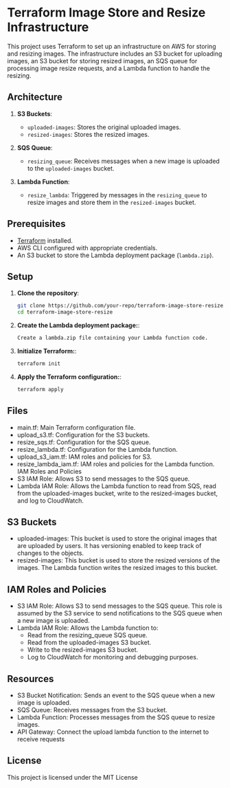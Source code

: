 # Terraform Image Store and Resize Infrastructure

This project uses Terraform to set up an infrastructure on AWS for storing and resizing images. The infrastructure includes an S3 bucket for uploading images, an S3 bucket for storing resized images, an SQS queue for processing image resize requests, and a Lambda function to handle the resizing.

## Architecture

1. **S3 Buckets**:
   - `uploaded-images`: Stores the original uploaded images.
   - `resized-images`: Stores the resized images.

2. **SQS Queue**:
   - `resizing_queue`: Receives messages when a new image is uploaded to the `uploaded-images` bucket.

3. **Lambda Function**:
   - `resize_lambda`: Triggered by messages in the `resizing_queue` to resize images and store them in the `resized-images` bucket.

## Prerequisites

- [Terraform](https://www.terraform.io/downloads.html) installed.
- AWS CLI configured with appropriate credentials.
- An S3 bucket to store the Lambda deployment package (`lambda.zip`).

## Setup

1. **Clone the repository**:
   ```sh
   git clone https://github.com/your-repo/terraform-image-store-resize.git
   cd terraform-image-store-resize
   ```

2. **Create the Lambda deployment package:**:
    ```sh
    Create a lambda.zip file containing your Lambda function code.
    ```
    
3. **Initialize Terraform:**:
    ```sh
    terraform init
    ```

4. **Apply the Terraform configuration:**:
    ```sh
    terraform apply
    ```

## Files

- main.tf: Main Terraform configuration file.
- upload_s3.tf: Configuration for the S3 buckets.
- resize_sqs.tf: Configuration for the SQS queue.
- resize_lambda.tf: Configuration for the Lambda function.
- upload_s3_iam.tf: IAM roles and policies for S3.
- resize_lambda_iam.tf: IAM roles and policies for the Lambda function.
IAM Roles and Policies
- S3 IAM Role: Allows S3 to send messages to the SQS queue.
- Lambda IAM Role: Allows the Lambda function to read from SQS, read from the uploaded-images bucket, write to the resized-images bucket, and log to CloudWatch.

## S3 Buckets

- uploaded-images: This bucket is used to store the original images that are uploaded by users. It has versioning enabled to keep track of changes to the objects.
- resized-images: This bucket is used to store the resized versions of the images. The Lambda function writes the resized images to this bucket.

## IAM Roles and Policies

- S3 IAM Role: Allows S3 to send messages to the SQS queue. This role is assumed by the S3 service to send notifications to the SQS queue when a new image is uploaded.
- Lambda IAM Role: Allows the Lambda function to:
    -  Read from the resizing_queue SQS queue.
    -  Read from the uploaded-images S3 bucket.
    - Write to the resized-images S3 bucket.
    - Log to CloudWatch for monitoring and debugging purposes.

## Resources

- S3 Bucket Notification: Sends an event to the SQS queue when a new image is uploaded.
- SQS Queue: Receives messages from the S3 bucket.
- Lambda Function: Processes messages from the SQS queue to resize images.
- API Gateway: Connect the upload lambda function to the internet to receive requests

## License

This project is licensed under the MIT License